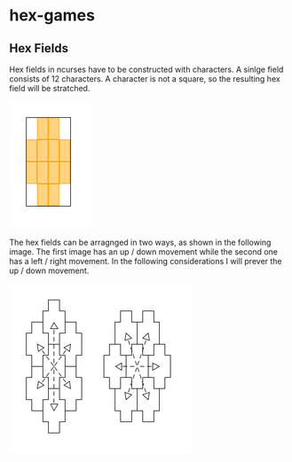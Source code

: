 # hex-games

## Hex Fields

Hex fields in ncurses have to be constructed with characters. A sinlge field 
consists of 12 characters. A character is not a square, so the resulting hex 
field will be stratched.

![Hex fields](res/hex-fields.png)

The hex fields can be arragnged in two ways, as shown in the following image. 
The first image has an up / down movement while the second one has a left / right
movement. In the following considerations I will prever the up / down movement.

![Hex fields](res/hex-field-arrangements.png)